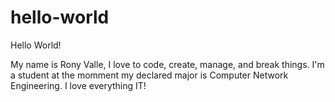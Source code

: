 # hello-world

Hello World!

My name is Rony Valle, I love to code, create, manage, and break things. I'm a student at the momment my declared major is Computer Network Engineering. I love everything IT!

